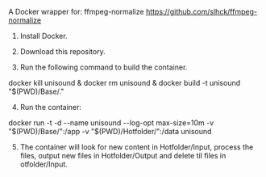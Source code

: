 A Docker wrapper for: ffmpeg-normalize
https://github.com/slhck/ffmpeg-normalize

1. Install Docker.

2. Download this repository.

3. Run the following command to build the container.

docker kill unisound & docker rm unisound & docker build -t unisound "$(PWD)/Base/." 

4. Run the container:

docker run -t -d --name unisound --log-opt max-size=10m -v "$(PWD)/Base/":/app -v "$(PWD)/Hotfolder/":/data unisound

5. The container will look for new content in Hotfolder/Input, process the files, output new files in Hotfolder/Output and delete til files in otfolder/Input.